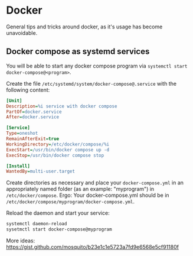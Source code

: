 # Docker
General tips and tricks around docker, as it's usage has become unavoidable.

## Docker compose as systemd services
You will be able to start any docker compose program via `systemctl start docker-compose@<program>`.

Create the file `/etc/systemd/system/docker-compose@.service` with the following content:
```ini
[Unit]
Description=%i service with docker compose
PartOf=docker.service
After=docker.service

[Service]
Type=oneshot
RemainAfterExit=true
WorkingDirectory=/etc/docker/compose/%i
ExecStart=/usr/bin/docker compose up -d
ExecStop=/usr/bin/docker compose stop

[Install]
WantedBy=multi-user.target
```

Create directories as necessary and place your `docker-compose.yml` in an appropriately named folder (as an example: "myprogram") in `/etc/docker/compose`.
Ergo: Your docker-compose.yml should be in `/etc/docker/compose/myprogram/docker-compose.yml`.

Reload the daemon and start your service:
```sh
systemctl daemon-reload
sysetmctl start docker-compose@myprogram
```
More ideas:
https://gist.github.com/mosquito/b23e1c1e5723a7fd9e6568e5cf91180f
